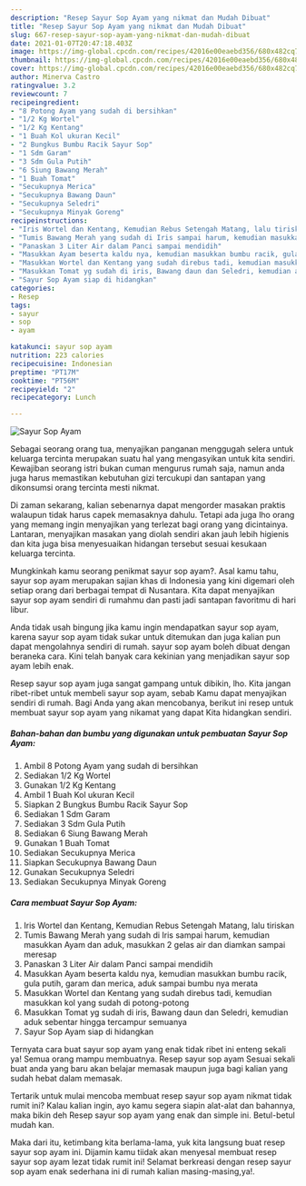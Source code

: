 ```yaml
---
description: "Resep Sayur Sop Ayam yang nikmat dan Mudah Dibuat"
title: "Resep Sayur Sop Ayam yang nikmat dan Mudah Dibuat"
slug: 667-resep-sayur-sop-ayam-yang-nikmat-dan-mudah-dibuat
date: 2021-01-07T20:47:18.403Z
image: https://img-global.cpcdn.com/recipes/42016e00eaebd356/680x482cq70/sayur-sop-ayam-foto-resep-utama.jpg
thumbnail: https://img-global.cpcdn.com/recipes/42016e00eaebd356/680x482cq70/sayur-sop-ayam-foto-resep-utama.jpg
cover: https://img-global.cpcdn.com/recipes/42016e00eaebd356/680x482cq70/sayur-sop-ayam-foto-resep-utama.jpg
author: Minerva Castro
ratingvalue: 3.2
reviewcount: 7
recipeingredient:
- "8 Potong Ayam yang sudah di bersihkan"
- "1/2 Kg Wortel"
- "1/2 Kg Kentang"
- "1 Buah Kol ukuran Kecil"
- "2 Bungkus Bumbu Racik Sayur Sop"
- "1 Sdm Garam"
- "3 Sdm Gula Putih"
- "6 Siung Bawang Merah"
- "1 Buah Tomat"
- "Secukupnya Merica"
- "Secukupnya Bawang Daun"
- "Secukupnya Seledri"
- "Secukupnya Minyak Goreng"
recipeinstructions:
- "Iris Wortel dan Kentang, Kemudian Rebus Setengah Matang, lalu tiriskan"
- "Tumis Bawang Merah yang sudah di Iris sampai harum, kemudian masukkan Ayam dan aduk, masukkan 2 gelas air dan diamkan sampai meresap"
- "Panaskan 3 Liter Air dalam Panci sampai mendidih"
- "Masukkan Ayam beserta kaldu nya, kemudian masukkan bumbu racik, gula putih, garam dan merica, aduk sampai bumbu nya merata"
- "Masukkan Wortel dan Kentang yang sudah direbus tadi, kemudian masukkan kol yang sudah di potong-potong"
- "Masukkan Tomat yg sudah di iris, Bawang daun dan Seledri, kemudian aduk sebentar hingga tercampur semuanya"
- "Sayur Sop Ayam siap di hidangkan"
categories:
- Resep
tags:
- sayur
- sop
- ayam

katakunci: sayur sop ayam 
nutrition: 223 calories
recipecuisine: Indonesian
preptime: "PT17M"
cooktime: "PT56M"
recipeyield: "2"
recipecategory: Lunch

---
```



![Sayur Sop Ayam](https://img-global.cpcdn.com/recipes/42016e00eaebd356/680x482cq70/sayur-sop-ayam-foto-resep-utama.jpg)

Sebagai seorang orang tua, menyajikan panganan menggugah selera untuk keluarga tercinta merupakan suatu hal yang mengasyikan untuk kita sendiri. Kewajiban seorang istri bukan cuman mengurus rumah saja, namun anda juga harus memastikan kebutuhan gizi tercukupi dan santapan yang dikonsumsi orang tercinta mesti nikmat.

Di zaman  sekarang, kalian sebenarnya dapat mengorder masakan praktis walaupun tidak harus capek memasaknya dahulu. Tetapi ada juga lho orang yang memang ingin menyajikan yang terlezat bagi orang yang dicintainya. Lantaran, menyajikan masakan yang diolah sendiri akan jauh lebih higienis dan kita juga bisa menyesuaikan hidangan tersebut sesuai kesukaan keluarga tercinta. 



Mungkinkah kamu seorang penikmat sayur sop ayam?. Asal kamu tahu, sayur sop ayam merupakan sajian khas di Indonesia yang kini digemari oleh setiap orang dari berbagai tempat di Nusantara. Kita dapat menyajikan sayur sop ayam sendiri di rumahmu dan pasti jadi santapan favoritmu di hari libur.

Anda tidak usah bingung jika kamu ingin mendapatkan sayur sop ayam, karena sayur sop ayam tidak sukar untuk ditemukan dan juga kalian pun dapat mengolahnya sendiri di rumah. sayur sop ayam boleh dibuat dengan beraneka cara. Kini telah banyak cara kekinian yang menjadikan sayur sop ayam lebih enak.

Resep sayur sop ayam juga sangat gampang untuk dibikin, lho. Kita jangan ribet-ribet untuk membeli sayur sop ayam, sebab Kamu dapat menyajikan sendiri di rumah. Bagi Anda yang akan mencobanya, berikut ini resep untuk membuat sayur sop ayam yang nikamat yang dapat Kita hidangkan sendiri.

<!--inarticleads1-->

##### Bahan-bahan dan bumbu yang digunakan untuk pembuatan Sayur Sop Ayam:

1. Ambil 8 Potong Ayam yang sudah di bersihkan
1. Sediakan 1/2 Kg Wortel
1. Gunakan 1/2 Kg Kentang
1. Ambil 1 Buah Kol ukuran Kecil
1. Siapkan 2 Bungkus Bumbu Racik Sayur Sop
1. Sediakan 1 Sdm Garam
1. Sediakan 3 Sdm Gula Putih
1. Sediakan 6 Siung Bawang Merah
1. Gunakan 1 Buah Tomat
1. Sediakan Secukupnya Merica
1. Siapkan Secukupnya Bawang Daun
1. Gunakan Secukupnya Seledri
1. Sediakan Secukupnya Minyak Goreng




<!--inarticleads2-->

##### Cara membuat Sayur Sop Ayam:

1. Iris Wortel dan Kentang, Kemudian Rebus Setengah Matang, lalu tiriskan
1. Tumis Bawang Merah yang sudah di Iris sampai harum, kemudian masukkan Ayam dan aduk, masukkan 2 gelas air dan diamkan sampai meresap
1. Panaskan 3 Liter Air dalam Panci sampai mendidih
1. Masukkan Ayam beserta kaldu nya, kemudian masukkan bumbu racik, gula putih, garam dan merica, aduk sampai bumbu nya merata
1. Masukkan Wortel dan Kentang yang sudah direbus tadi, kemudian masukkan kol yang sudah di potong-potong
1. Masukkan Tomat yg sudah di iris, Bawang daun dan Seledri, kemudian aduk sebentar hingga tercampur semuanya
1. Sayur Sop Ayam siap di hidangkan




Ternyata cara buat sayur sop ayam yang enak tidak ribet ini enteng sekali ya! Semua orang mampu membuatnya. Resep sayur sop ayam Sesuai sekali buat anda yang baru akan belajar memasak maupun juga bagi kalian yang sudah hebat dalam memasak.

Tertarik untuk mulai mencoba membuat resep sayur sop ayam nikmat tidak rumit ini? Kalau kalian ingin, ayo kamu segera siapin alat-alat dan bahannya, maka bikin deh Resep sayur sop ayam yang enak dan simple ini. Betul-betul mudah kan. 

Maka dari itu, ketimbang kita berlama-lama, yuk kita langsung buat resep sayur sop ayam ini. Dijamin kamu tiidak akan menyesal membuat resep sayur sop ayam lezat tidak rumit ini! Selamat berkreasi dengan resep sayur sop ayam enak sederhana ini di rumah kalian masing-masing,ya!.

